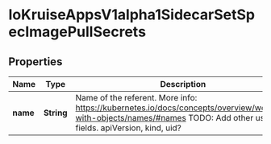 
# IoKruiseAppsV1alpha1SidecarSetSpecImagePullSecrets

## Properties
Name | Type | Description | Notes
------------ | ------------- | ------------- | -------------
**name** | **String** | Name of the referent. More info: https://kubernetes.io/docs/concepts/overview/working-with-objects/names/#names TODO: Add other useful fields. apiVersion, kind, uid? |  [optional]



